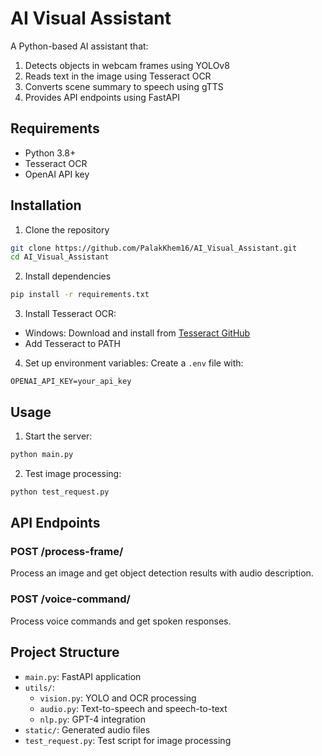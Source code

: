 # AI Visual Assistant

A Python-based AI assistant that:
1. Detects objects in webcam frames using YOLOv8
2. Reads text in the image using Tesseract OCR
3. Converts scene summary to speech using gTTS
4. Provides API endpoints using FastAPI

## Requirements
- Python 3.8+
- Tesseract OCR
- OpenAI API key

## Installation

1. Clone the repository
```bash
git clone https://github.com/PalakKhem16/AI_Visual_Assistant.git
cd AI_Visual_Assistant
```

2. Install dependencies
```bash
pip install -r requirements.txt
```

3. Install Tesseract OCR:
- Windows: Download and install from [Tesseract GitHub](https://github.com/UB-Mannheim/tesseract/wiki)
- Add Tesseract to PATH

4. Set up environment variables:
Create a `.env` file with:
```
OPENAI_API_KEY=your_api_key
```

## Usage

1. Start the server:
```bash
python main.py
```

2. Test image processing:
```bash
python test_request.py
```

## API Endpoints

### POST /process-frame/
Process an image and get object detection results with audio description.

### POST /voice-command/
Process voice commands and get spoken responses.

## Project Structure
- `main.py`: FastAPI application
- `utils/`:
  - `vision.py`: YOLO and OCR processing
  - `audio.py`: Text-to-speech and speech-to-text
  - `nlp.py`: GPT-4 integration
- `static/`: Generated audio files
- `test_request.py`: Test script for image processing
